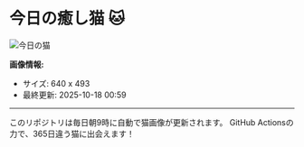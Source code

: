 # 今日の癒し猫 🐱

![今日の猫](https://cdn2.thecatapi.com/images/cnv.jpg)

**画像情報:**
- サイズ: 640 x 493
- 最終更新: 2025-10-18 00:59

---

このリポジトリは毎日朝9時に自動で猫画像が更新されます。
GitHub Actionsの力で、365日違う猫に出会えます！
